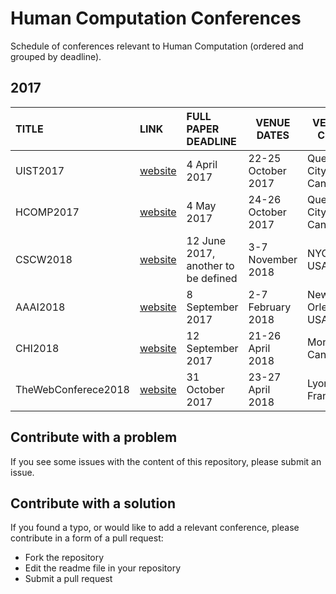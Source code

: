 # Human Computation Conferences

Schedule of conferences relevant to Human Computation (ordered and grouped by deadline). 

## 2017
|         TITLE        |       LINK       | FULL PAPER DEADLINE | VENUE DATES | VENUE CITY |
|:-------------------------|:----------------|:-------------------|---------|---------|
| UIST2017 | [website](https://uist.acm.org/uist2017/)   | 4 April 2017 | 22-25 October 2017 | Quebec City, Canada |
| HCOMP2017 | [website](https://humancomputation.com/2017/)   | 4 May 2017 | 24-26 October 2017 | Quebec City, Canada |
| CSCW2018 | [website](https://cscw.acm.org/2018/)   | 12 June 2017, another to be defined | 3-7 November 2018 | NYC, USA |
| AAAI2018 | [website](https://chi2018.acm.org)   | 8 September 2017 | 2-7 February 2018 | New Orleans, USA |
| CHI2018 | [website](https://chi2018.acm.org)   | 12 September 2017 | 21-26 April 2018 | Montreal, Canada |
| TheWebConferece2018 | [website](https://www2018.thewebconf.org)   | 31 October 2017 | 23-27 April 2018 | Lyon, France |


## Contribute with a problem

If you see some issues with the content of this repository, please submit an issue.

## Contribute with a solution

If you found a typo, or would like to add a relevant conference, please contribute in a form of a pull request:

* Fork the repository
* Edit the readme file in your repository
* Submit a pull request




